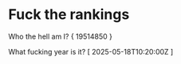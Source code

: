 # Fuck the rankings

Who the hell am I?
{ 19514850 }

What fucking year is it?
[ 2025-05-18T10:20:00Z ]
